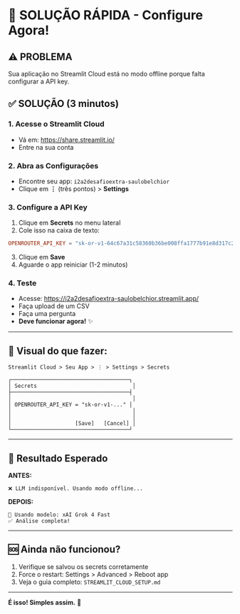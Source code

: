 # 🔧 SOLUÇÃO RÁPIDA - Configure Agora!

## ⚠️ PROBLEMA
Sua aplicação no Streamlit Cloud está no modo offline porque falta configurar a API key.

## ✅ SOLUÇÃO (3 minutos)

### **1. Acesse o Streamlit Cloud**
- Vá em: https://share.streamlit.io/
- Entre na sua conta

### **2. Abra as Configurações**
- Encontre seu app: `i2a2desafioextra-saulobelchior`
- Clique em **⋮** (três pontos) > **Settings**

### **3. Configure a API Key**
1. Clique em **Secrets** no menu lateral
2. Cole isso na caixa de texto:

```toml
OPENROUTER_API_KEY = "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"
```

3. Clique em **Save**
4. Aguarde o app reiniciar (1-2 minutos)

### **4. Teste**
- Acesse: https://i2a2desafioextra-saulobelchior.streamlit.app/
- Faça upload de um CSV
- Faça uma pergunta
- **Deve funcionar agora!** ✨

---

## 📸 Visual do que fazer:

```
Streamlit Cloud > Seu App > ⋮ > Settings > Secrets

┌─────────────────────────────────────┐
│ Secrets                              │
├─────────────────────────────────────┤
│                                      │
│ OPENROUTER_API_KEY = "sk-or-v1-..." │
│                                      │
│                                      │
│                    [Save]   [Cancel] │
└─────────────────────────────────────┘
```

---

## 🎯 Resultado Esperado

**ANTES:**
```
❌ LLM indisponível. Usando modo offline...
```

**DEPOIS:**
```
🔄 Usando modelo: xAI Grok 4 Fast
✅ Análise completa!
```

---

## 🆘 Ainda não funcionou?

1. Verifique se salvou os secrets corretamente
2. Force o restart: Settings > Advanced > Reboot app
3. Veja o guia completo: `STREAMLIT_CLOUD_SETUP.md`

---

**É isso! Simples assim.** 🚀
